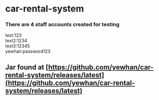 # car-rental-system

### There are 4 staff accounts created for testing


test:123\
test2:1234\
test3:12345\
yewhan:password123


## Jar found at [https://github.com/yewhan/car-rental-system/releases/latest](https://github.com/yewhan/car-rental-system/releases/latest)
